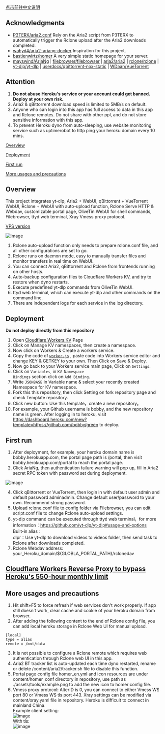 [点击前往中文说明](https://github.com/wy580477/Heroku-AIO-APP-EX/blob/main/README_chs.md)

## Acknowledgments

- [P3TERX/aria2.conf](https://github.com/P3TERX/aria2.conf)  Rely on the Aria2 script from P3TERX to automatically trigger the Rclone upload after the Aria2 downloads completed.
- [wahyd4/aria2-ariang-docker](https://github.com/wahyd4/aria2-ariang-docker)  Inspiration for this project.
- [bastienwirtz/homer](https://github.com/bastienwirtz/homer)  A very simple static homepage for your server.
- [mayswind/AriaNg](https://github.com/mayswind/AriaNg) | [filebrowser/filebrowser](https://github.com/filebrowser/filebrowser) | [aria2/aria2](https://github.com/aria2/aria2) | [rclone/rclone](https://github.com/rclone/rclone) | [yt-dlp/yt-dlp](https://github.com/yt-dlp/yt-dlp) | [userdocs/qbittorrent-nox-static](https://github.com/userdocs/qbittorrent-nox-static) | [WDaan/VueTorrent](https://github.com/WDaan/VueTorrent)

## Attention

 1. **Do not abuse Heroku's service or your account could get banned. Deploy at your own risk.**
 2. Aria2 & qBittorrent download speed is limited to 5MB/s on default.
 3. Anyone who can login into this app has full access to data in this app and Rclone remotes. Do not share with other ppl, and do not store sensitive information with this app.
 4. To prevent Heroku dyno from auto-sleeping, use website monitoring service such as uptimerobot to http ping your heroku domain every 10 mins.

[Overview](#Overview)

[Deployment](#Deployment)

[First run](#first)  

[More usages and precautions](#more)  

## <a id="Overview"></a>Overview

This project integrates yt-dlp, Aria2 + WebUI, qBittorrent + VueTorrent WebUI, Rclone + WebUI with auto-upload function, Rclone Serve HTTP & Webdav, customizable portal page, OliveTin WebUI for shell commands, Filebrowser, ttyd web terminal, Xray Vmess proxy protocol.

[VPS version](https://github.com/wy580477/Aria2-AIO-Container)

![image](https://user-images.githubusercontent.com/98247050/169536342-d8d8a7eb-1c77-42fe-bfa5-3176cddfb025.png)

 1. Rclone auto-upload function only needs to prepare rclone.conf file, and all other configurations are set to go.
 2. Rclone runs on daemon mode, easy to manually transfer files and monitor transfers in real time on WebUI.
 3. You can connect Aria2, qBittorrent and Rclone from frontends running on other hosts.
 4. Auto-backup configuration files to Cloudflare Workers KV, and try to restore when dyno restarts.
 5. Execute predefined yt-dlp commands from OliveTin WebUI.
 6. ttyd web terminal, which can execute yt-dlp and other commands on the command line.
 7. There are independent logs for each service in the log directory.

## <a id="Deployment"></a>Deployment

 **Do not deploy directly from this repository**  

 1. Open [Cloudflare Workers KV](https://dash.cloudflare.com/workers/kv "Cloudflare Workers KV") Page
 2. Click on Manage KV namespaces, then create a namespace.
 3. Now click on Workers & Create a workers service.
 4. Copy the code of <code>[worker.js](https://github.com/wy580477/CloudflareDB/blob/main/worker.js "worker.js")</code> , paste code into Workers service editor and change KEY & GETKEY to your own. Then Click on Save & Deploy.
 5. Now go back to your Workers service main page, Click on <code>Settings</code>.
 6. Click on <code>Variables</code>, in <code>KV Namespace Bindings</code> section click on <code>Add Binding</code>.
 7. Write <code>JSONBASE</code> in Variable name & select your recently created Namespace for KV namespace.
 8. Fork this this repository, then click Setting on fork repository page and check Template repository.
 9. Click new button: Use this template，create a new repository。
 10. For example, your Github username is bobby, and the new repository name is green. After logging in to heroku, visit <https://dashboard.heroku.com/new?template=https://github.com/bobby/green> to deploy.

## <a id="first"></a>First run

 1. After deployment, for example, your heroku domain name is bobby.herokuapp.com, the portal page path is /portal, then visit bobby.herokuapp.com/portal to reach the portal page.
 2. Click AriaNg, then authentication failure warning will pop up, fill in Aria2 secret RPC token with password set during deployment.  

![image](https://user-images.githubusercontent.com/98247050/165651080-b1b79ba6-7cc0-4c7c-b65b-fbc4256f59f9.png)  

 4. Click qBittorrent or VueTorrent, then login in with default user admin and default password adminadmin. Change default user/password to your own. Recommend strong password.
 5. Upload rclone.conf file to config folder via Filebrowser, you can edit script.conf file to change Rclone auto-upload settings.
 6. yt-dlp command can be executed through ttyd web terminal，for more information：<https://github.com/yt-dlp/yt-dlp#usage-and-options>  
    Built-in alias：  
    dlpr：Use yt-dlp to download videos to videos folder, then send task to Rclone after downloads completed.
 7. Rclone Webdav address: your_Heroku_domain/${GLOBLA_PORTAL_PATH}/rclonedav

## [Cloudflare Workers Reverse Proxy to bypass Heroku's 550-hour monthly limit](https://github.com/wy580477/PaaS-Related/blob/main/CF_Workers_Reverse_Proxy.md)

## <a id="more"></a>More usages and precautions

 1. Hit shift+F5 to force refresh if web services don't work properly. If app still doesn't work, clear cache and cookie of your heroku domain from browser.
 2. After adding the following content to the end of Rclone config file, you can add local heroku storage in Rclone Web UI for manual upload.

```
[local]
type = alias
remote = /mnt/data
```

 3. It is not possible to configure a Rclone remote which requires web authentication through Rclone web UI in this app.
 4. Aria2 BT tracker list is auto-updated each time dyno restarted, rename or delete /content/aria2/tracker.sh file to disable this function.
 5. Portal page config file homer_en.yml and icon resources are under content/homer_conf directory in repository, use path as ./assets/tools/example.png to add the new icon to homer config file.
 6. Vmess proxy protocol: AlterID is 0, you can connect to either Vmess WS port 80 or Vmess WS tls port 443. Xray settings can be modified via content/xray.yaml file in repository. Heroku is difficult to connect in mainland China.   
   Example client setting:  
   ![image](https://user-images.githubusercontent.com/98247050/169536721-4b4fc824-454a-4bec-9342-40978b1d99a4.png)   
   With tls:    
   ![image](https://user-images.githubusercontent.com/98247050/169670311-1bf05652-8b5c-459a-9c24-41eef341006a.png)
